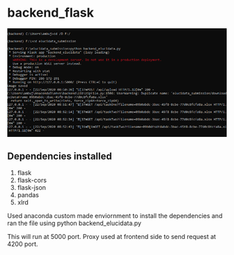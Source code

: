 # backend_flask
![Python enviornment](backend.png)

## Dependencies installed

1. flask
2. flask-cors
3. flask-json
4. pandas
4. xlrd

Used anaconda custom made enviornment to install the dependencies and ran the file using python backend_elucidata.py


This will run at 5000 port. Proxy used at frontend side to send request at 4200 port.
